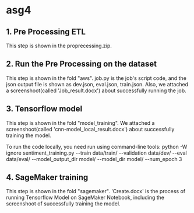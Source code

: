 # asg4
## 1. Pre Processing ETL
This step is shown in the proprecessing.zip.

## 2. Run the Pre Processing on the dataset
This step is shown in the fold "aws". job.py is the job's script code, and the json output file is shown as dev.json, eval.json, train.json. Also, we attached a screenshoot(called 'Job_result.docx') about successfully running the job.

## 3. Tensorflow model
This step is shown in the fold "model_training". We attached a screenshoot(called 'cnn-model_local_result.docx') about successfully training the model. 

To run the code locally, you need run using command-line tools: python -W ignore sentiment_training.py --train data/train/ --validation data/dev/ --eval data/eval/ --model_output_dir model/ --model_dir model/ --num_epoch 3

## 4. SageMaker training
This step is shown in the fold "sagemaker". 'Create.docx' is the process of running Tensorflow Model on SageMaker Notebook, including the screenshoot of successfully training the model.

